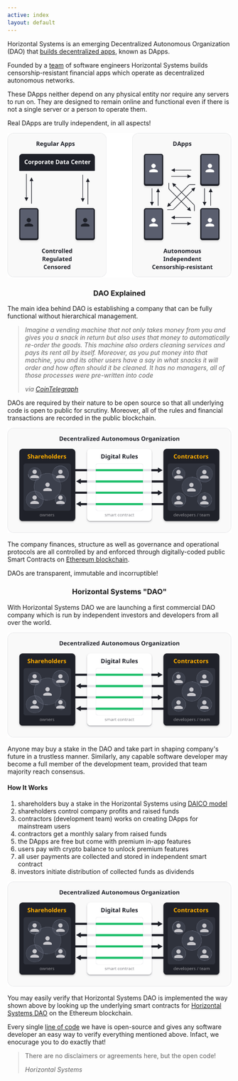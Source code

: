 ```yaml
---
active: index
layout: default
---
```


Horizontal Systems is an emerging Decentralized Autonomous Organization (DAO)
that [builds decentralized apps](https://horizontalsystems.io/hs-dapps), known as DApps.

Founded by a [team](https://horizontalsystems.io/hs-team) of software engineers Horizontal Systems builds censorship-resistant financial apps which operate as decentralized autonomous networks.

These DApps neither depend on any physical entity nor require any servers to run on. They are designed to remain online and functional even if there is not a single server or a person to operate them. 

Real DApps are trully independent, in all aspects!

![Block chain](/assets/images/dapps.png)

<center>
  <h3>DAO Explained</h3>
</center>

The main idea behind DAO is establishing a company that can be fully functional without hierarchical management.

>_Imagine a vending machine that not only takes money from you and gives you a snack in return but also uses that money to automatically re-order the goods. This machine also orders cleaning services and pays its rent all by itself. Moreover, as you put money into that machine, you and its other users have a say in what snacks it will order and how often should it be cleaned. It has no managers, all of those processes were pre-written into code_ 
>
>_via [CoinTelegraph](https://cointelegraph.com/ethereum-for-beginners/what-is-dao#how-daos-work)_

DAOs are required by their nature to be open source so that all underlying code is open to public for scrutiny. Moreover, all of the rules and financial transactions are recorded in the public blockchain.

![Block chain](/assets/images/dao.png)

The company finances, structure as well as governance and operational protocols are all controlled by and enforced through digitally-coded public Smart Contracts on [Ethereum blockchain](https://www.ethereum.org/dao). 

DAOs are transparent, immutable and incorruptible!

<center>
  <h3>Horizontal Systems "DAO"</h3>
</center>

With Horizontal Systems DAO we are launching a first commercial DAO company which is run by independent investors and developers from all over the world.

![Block chain](/assets/images/dao.png)

Anyone may buy a stake in the DAO and take part in shaping company's future in a trustless manner. Similarly, any capable software developer may become a full member of the development team, provided that team majority reach consensus.


#### How It Works
 
1. shareholders buy a stake in the Horizontal Systems using [DAICO model](https://cointelegraph.com/explained/what-is-a-daico-explained)
2. shareholders control company profits and raised funds
3. contractors (development team) works on creating DApps for mainstream users
4. contractors get a monthly salary from raised funds
5. the DApps are free but come with premium in-app features
6. users pay with crypto balance to unlock premium features
7. all user payments are collected and stored in independent smart contract
8. investors initiate distribution of collected funds as dividends

![Block chain](/assets/images/dao.png)

You may easily verify that Horizontal Systems DAO is implemented the way shown above by looking up the underlying smart contracts for [Horizontal Systems DAO](https://github.com/horizontalsystems/) on the Ethereum blockchain.

Every single [line of code](https://github.com/horizontalsystems/) we have is open-source and gives any software developer an easy way to verify everything mentioned above. Infact, we enocurage you to do exactly that!


> There are no disclaimers or agreements here, but the open code!
>
> _Horizontal Systems_



